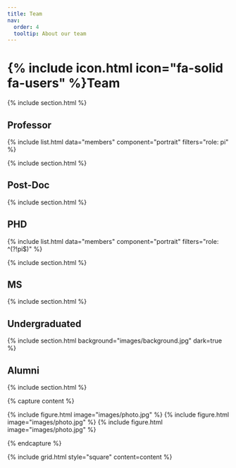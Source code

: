 ```yaml
---
title: Team
nav:
  order: 4
  tooltip: About our team
---
```


# {% include icon.html icon="fa-solid fa-users" %}Team

{% include section.html %}

## Professor

{% include list.html data="members" component="portrait" filters="role: pi" %}

{% include section.html %}

## Post-Doc

{% include section.html %}

## PHD
{% include list.html data="members" component="portrait" filters="role: ^(?!pi$)" %}

{% include section.html %}

## MS

{% include section.html %}

## Undergraduated



{% include section.html background="images/background.jpg" dark=true %}

## Alumni

{% include section.html %}

{% capture content %}

{% include figure.html image="images/photo.jpg" %}
{% include figure.html image="images/photo.jpg" %}
{% include figure.html image="images/photo.jpg" %}

{% endcapture %}

{% include grid.html style="square" content=content %}
